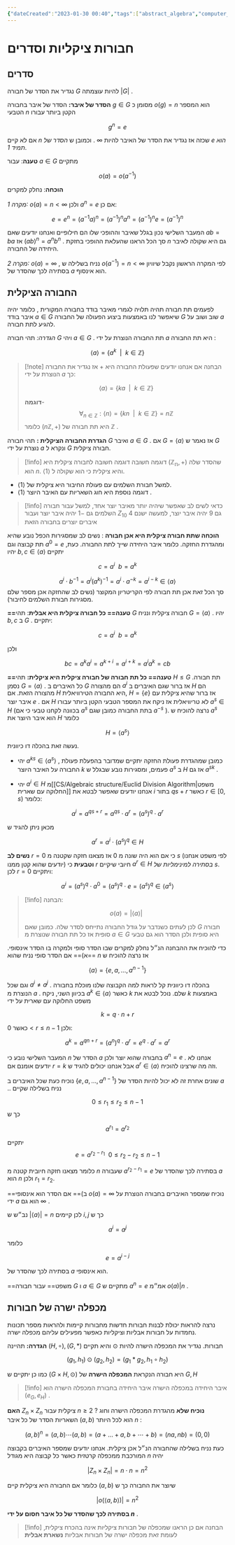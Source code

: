 ```yaml
---
{"dateCreated":"2023-01-30 00:40","tags":["abstract_algebra","computer_science"],"pageDirection":"rtl","dg-publish":true,"permalink":"/cs/algebraic-structure/cyclic-groups/","dgPassFrontmatter":true}
---
```



# חבורות ציקליות וסדרים
## סדרים
נגדיר את הסדר של חבורה $G$ להיות עוצמתה $|G|$ .

__הסדר של איבר:__ הסדר של איבר בחבורה $g\in G$ מסומן כ $o(g)=n$ הוא המספר הטבעי $n$ הקטן ביותר עבורו

$$g^{n}=e$$

אם לא קיים $n$ שכזה אז נגדיר את הסדר של האיבר להיות $\infty$ . וכמובן ש _הסדר של $e$ הוא תמיד $1$_. 

__טענה__: עבור $a\in G$ מתקיים 

$$o(a)=o(a^{-1})$$

__הוכחה__: נחלק למקרים 

_מקרה 1:_ $o(a)=n < \infty$ ולכן $a^{n}=e$ אם כן:

$$e = e^{n}= (a^{-1}a)^{n}= (a^{-1})^{n}a^{n}= (a^{-1})^{n}e= (a^{-1})^{n}$$

המעבר השלישי נכון בגלל שאיבר וההופכי שלו הם חילופיים ואנחנו יודעים שאם $ab=ba$ אז $(ab)^{n}=a^{n}b^{n}$ . סך הכל הראנו שהעלאת ההופכי בחזקת $n$ גם היא שקולה לאיבר היחידה של החבורה.

_מקרה 2:_ $o(a)=\infty$ , נניח בשלילה ש $o(a^{-1})=n<\infty$ לפי המקרה הראשון נקבל שיוויון בסתירה לכך שהסדר של $a$ הוא אינסוף.

## החבורה הציקלית
לפעמים תת חבורה תהיה תלויה לגמרי מאיבר בודד בחבורה המקורית , כלומר יהיה איבר בודד $a\in G$ שיאפשר לנו באמצעות ביצוע הפעולה של החבורה $G$ שוב ושוב על $a$ להגיע לתת חבורה. 

_הגדרה:_ תהי חבורה $G$ ויהי $a\in G$ . תת החבורה הנוצרת על ידי $a$ היא תת החבורה :

$$\langle a\rangle =\{a^{k} \ \ | \ \ k\in\mathbb{Z}\}$$

> [!note]  הבחנה
> אם אנחנו יודעים שפעולת החבורה היא $+$ אז נגדיר את החבורה הנוצרת על ידי $a$ כך:
>  
>  $$\langle a\rangle =\{ ka \ \ | \ \ k\in\mathbb{Z}\}$$ 
>  
>  __דוגמה__-
$$\forall_{n\in \mathbb{Z}}: \langle n\rangle= \{kn \ \ | \ \ k\in\mathbb{Z} \}= n\mathbb{Z}$$
כלומר $(n\mathbb{Z}, +)$ היא תת חבורה של $\mathbb{Z}$ .


__הגדרת החבורה הציקלית :__ תהי חבורה $G$ ואיבר $a\in G$ . אם $G=\langle a\rangle$ אז נאמר ש $G$ נוצרת על ידי $a$ ונקרא ל $G$ חבורה ציקלית.


>[!info] דוגמה חשובה
>דוגמה חשובה לחבורה ציקלית היא $(\mathbb{Z_{n}},+)$ שהסדר שלה הוא $n$. והיא ציקלית כי הוא שקולה ל $\langle 1\rangle$.

* למשל חבורת השלמים עם פעולת החיבור היא ציקלית של $\langle 1\rangle$.
* דוגמה נוספת היא חוג השאריות עם האיבר היוצר $\langle 1\rangle$ .

>[!info] 
>כדאי לשים לב שאפשר שיהיה יותר מאיבר יוצר אחד, למשל עבור חבורה השלמים גם $-1$ יהיה איבר יוצר ועבור $Z_{10}$ גם $9$ יהיה איבר יוצר, למעשה ישנם 4 איברים יוצרים בחבורה הזאת

__הוכחה שתת חבורה ציקלית היא אכן חבורה__ :
נשים לב שמסגירות הכפל נובע שהיא תת קבוצה וגם $a^{0}=e$ ומהגדרת החזקה. כלומר איבר היחידה שייך לתת החבורה.
כעת, יהיו $b,c\in \langle a\rangle$  יתקיים 

$$c= a^{i} \ \  b=a^{k}$$

$$a^{i}\cdot b^{-1}= a^{i}(a^{k})^{-1}=a^{i}\cdot a^{-k}= a^{i-k}\in \langle a\rangle$$
סך הכל זאת אכן תת חבורה לפי הקריטריון המקוצר (נשים לב שהחזקה אכן מספר שלם מסגירות חבורת השלמים לחיבור).

__==טענה== כל חבורה ציקלית היא אבלית__:
תהי $G$ חבורה ציקלית ונניח $G=\langle a\rangle$ . יהיו $b,c$ ב $G$ . יתקיים:

$$c= a^{i} \ \  b=a^{k}$$

ולכן 

$$bc=a^{k}a^{i}= a^{k+i}=a^{i+k}= a^{i}a^{k}=cb$$


__==טענה== כל תת חבורה של חבורה ציקלית היא ציקלית:__
תהי $H\leq G$ תת חבורה. נסמן $G=\langle a\rangle$ . כל האיברים ב $G$ הם מהצורה $a^{i}$ אז ברור שגם האיברים ב $H$ הם מהצורה הזאת. אם $H$ היא החבורה הטירוויאלית, $H=\{e\}$ אז ברור שהיא ציקלית עם איבר יוצר $e$ . 
אם $H$ לא טריוויאלית  אז ניקח את המספר הטבעי הקטן ביותר עבורו $a^{s}\in H$ (בכוונה לקחנו טבעי כי אם $a^{s}$ בתת החבורה כמובן שגם $a^{-s}$ ). נרצה להוכיח ש $a^{s}$ הוא איבר היוצר את $H$ כלומר 

$$H=\langle a^{s}\rangle$$

נעשה זאת בהכלה דו כיוונית.

* יהי $a^{ks}\in \langle a^{s}\rangle$ , כמובן שמהגדרת פעולת החזקה יתקיים שמדובר בהפעלת פעולת החבורה על האיבר היוצר $k$ פעמים, ומסגירות נובע שבגלל ש $a^{s}$ ב $H$ אז גם $a^{sk}$ .

* יהי $a^{i}\in H$ מ[[CS/Algebraic structure/Euclid Division Algorithm\|משפט החלוקה עם שארית]] אנחנו יודעים שאפשר לבטא את $i$ בתור $qs+r$ כאשר $r\in[0,s)$ כלומר:

$$a^{i}=a^{qs+r}=a^{qs}\cdot a^{r}=(a^{s})^{q}\cdot a^{r}$$

מכאן ניתן להגיד ש 

$$a^{r}=a^{i}\cdot (a^{s})^{q}\in H$$

__נשים לב__ $r=0$ כי אם הוא היה שונה מ $0$ אז מצאנו חזקה שקטנה מ $s$ (לפי משפט אנחנו יודעים שהוא קטן ממנו) __וטבעית__ כי $r$ חיובי שיקיים $a^{r}\in H$ _בסתירה למינימליות של s_.
לכן $r=0$ ויתקיים:

$$a^{i}=(a^{s})^{q}\cdot a^{0}=(a^{s})^{q}\cdot e= (a^{s})^{q}\in \langle a^{s}\rangle$$

>[!info] הבחנה:
>
>$$o(a)= |\langle a\rangle|$$  
>
>לכן לעתים כשנדבר על גודל החבורה נתייחס לסדר שלה. כמובן שאם $G$ חבורה סופית אז כל תת חבורה שנוצרת מ $a\in G$ היא סופית ולכן הסדר הוא גם טבעי

כדי להוכיח את ההבחנה הנ״ל נחלק למקרים שבו הסדר סופי ולמקרה בו הסדר אינסופי.
==א)== אם הסדר סופי נניח שהוא $n$ אז נרצה להוכיח ש 

$$\langle a\rangle = \{e,a,\dots, a^{n-1}\}$$

וגם שכל $a^{i}\neq a^{j}$ .  בהכלה דו כיוונית קל לראות למה הקבוצה שלנו מוכלת בחבורה הנוצרת מ $a$ . 
בכיוון השני, ניקח $a^{k}\in \langle a\rangle$ כאשר $k$ שלם. נוכל לבטא את $k$ באמצעות משפט החלוקה עם שארית על ידי 

$$k=q\cdot n+r$$

כאשר $0<r\leq n-1$ ולכן:

$$a^{k}= a^{qn+r}= (a^{n})^{q}\cdot a^{r} = e^{q}\cdot a^{r}= a^{r}$$

המעבר השלישי נובע כי $n$ הסדר של $a$ בחבורה שהוא יוצר ולכן $a^{n}=e$ . אנחנו לא יודעים אומנם אם $r=k$ אבל אנחנו יכולים להגיד ש $a^{r}\in\langle a\rangle$ וזה מה שרצינו להוכיח.

נוכיח כעת שכל האיברים ב $\{e,a,\dots, a^{n-1}\}$ שונים אחרת זה לא יכול להיות הסדר של $a$ .. 
נניח בשלילה שקיים 

$$0\leq r_{1}\leq r_{2}\leq n-1$$ כך ש 

$$a^{r_{1}}= a^{r_{2}}$$

יתקיים 
$$e = a^{r_{2}- r_{1}} \ \ 0\leq r_{2}-r_{2}\leq n-1$$

כלומר מצאנו חזקה חיובית קטנה מ $n$ שעבורה $a^{r_{2}-r_{1}}=e$ בסתירה לכך שהסדר של $a$ הוא $n$ ולכן  $r_{1}=r_{2}$.

==ב)== אם הסדר הוא אינסופי $o(a)=\infty$ נוכיח שמספר האיברים בחבורה הנוצרת על ידי $a$ הוא גם $\infty$ .

נב״ש ש $|\langle a\rangle|=n$ לכן קיימים $i,j$ כך ש 

$$a^{i}=a^{j}$$

כלומר 

$$e= a^{i-j}$$

בסתירה לכך שהסדר של $a$ הוא אינסופי.

==משפט== עבור חבורה $G$ ו $a\in G$ מתקיים ש $a^{n}=e$ אמ״מ $o(a)|n$ .

## מכפלה ישרה של חבורות
נרצה להראות יכולת לבנות חבורות חדשות מחבורות קיימות ולהראות מספר תכונות נחמדות על חבורות אבליות וציקליות כאפשר מפעילים עליהם מכפלה ישרה.

__הגדרה:__ תהיינה $(H,\circ), (G,\ast)$ חבורות.  נגדיר את המכפלה הישרה להיות $\odot$ והיא תקיים 

$$(g_{1},h_{1})\odot(g_{2},h_{2})=(g_{1}\ast g_{2}, h_{1}\circ h_{2})$$

כמו כן יתקיים ש $(G\times H,\odot)$ היא חבורה הנקראת __המכפלה הישרה__ של $G,H$

>[!info] איבר היחידה במכפלה הישרה
> איבר היחידה בחבורת המכפלה הישרה הוא $(e_{G},e_{H})$ .

__האם__ $Z_{n}\times Z_{n}$ ציקלית עבור $n\geq 2$ ? __נוכיח שלא__ 
מהגדרת המכפלה הישרה וחוג השאריות הסדר של כל איבר $(a,b)$ הוא לכל היותר $n$ :

$$(a,b)^{n}= (a,b)\cdots (a,b)=(a+\dots+ a, b+\cdots + b)= (na,nb)=(0,0)$$

כעת נניח בשלילה שהחבורה הנ״ל אכן ציקלית. אנחנו יודעים שמספר האיברים בקבוצה המורכבת ממכפלה קרטזית כאשר כל קבוצה היא מגודל $n$ יהיה

$$|Z_{n}\times Z_{n}|= n\cdot n = n^{2}$$

כלומר אם החבורה היא ציקלית קיים $(a,b)$ שיוצר את החבורה כך ש 

$$|o(\langle a,b\rangle)| = n^{2}$$

__בסתירה לכך שהסדר של כל איבר חסום על ידי $n$__ .

>[!info] הבחנה
>אם כן הראנו שמכפלה של חבורות ציקליות אינה בהכרח ציקלית, לעומת זאת מכפלה ישרה של חבורות אבליות __נשארת אבלית__ 


